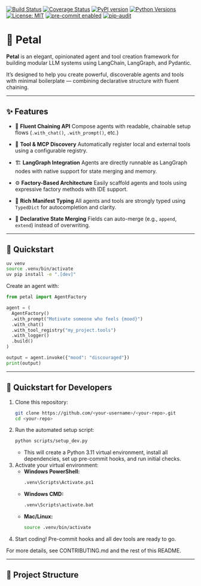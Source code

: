 [![Build Status](https://github.com/<your-username>/<your-repo>/actions/workflows/ci.yml/badge.svg)](https://github.com/<your-username>/<your-repo>/actions)
[![Coverage Status](https://coveralls.io/repos/github/<your-username>/<your-repo>/badge.svg?branch=main)](https://coveralls.io/github/<your-username>/<your-repo>?branch=main)
[![PyPI version](https://badge.fury.io/py/petal.svg)](https://badge.fury.io/py/petal)
[![Python Versions](https://img.shields.io/pypi/pyversions/petal.svg)](https://pypi.org/project/petal/)
[![License: MIT](https://img.shields.io/badge/License-MIT-yellow.svg)](https://opensource.org/licenses/MIT)
[![pre-commit enabled](https://img.shields.io/badge/pre--commit-enabled-brightgreen?logo=pre-commit)](https://pre-commit.com/)
[![pip-audit](https://img.shields.io/badge/pip--audit-passing-brightgreen)](https://github.com/pypa/pip-audit)

# 🌸 Petal

**Petal** is an elegant, opinionated agent and tool creation framework for building modular LLM systems using LangChain, LangGraph, and Pydantic.

It’s designed to help you create powerful, discoverable agents and tools with minimal boilerplate — combining declarative structure with fluent chaining.

---

## ✨ Features

- 🔗 **Fluent Chaining API**
  Compose agents with readable, chainable setup flows (`.with_chat()`, `.with_prompt()`, etc.)

- 🧠 **Tool & MCP Discovery**
  Automatically register local and external tools using a configurable registry.

- 🏗️ **LangGraph Integration**
  Agents are directly runnable as LangGraph nodes with native support for state merging and memory.

- ⚙️ **Factory-Based Architecture**
  Easily scaffold agents and tools using expressive factory methods with IDE support.

- 📄 **Rich Manifest Typing**
  All agents and tools are strongly typed using `TypedDict` for autocompletion and clarity.

- 🔁 **Declarative State Merging**
  Fields can auto-merge (e.g., `append`, `extend`) instead of overwriting.

---

## 🚀 Quickstart

```bash
uv venv
source .venv/bin/activate
uv pip install -e ".[dev]"
```

Create an agent with:

```python
from petal import AgentFactory

agent = (
  AgentFactory()
  .with_prompt("Motivate someone who feels {mood}")
  .with_chat()
  .with_tool_registry("my_project.tools")
  .with_logger()
  .build()
)

output = agent.invoke({"mood": "discouraged"})
print(output)
```

---

## 🚀 Quickstart for Developers

1. Clone this repository:
   ```sh
   git clone https://github.com/<your-username>/<your-repo>.git
   cd <your-repo>
   ```
2. Run the automated setup script:
   ```sh
   python scripts/setup_dev.py
   ```
   - This will create a Python 3.11 virtual environment, install all dependencies, set up pre-commit hooks, and run initial checks.
3. Activate your virtual environment:
   - **Windows PowerShell:**
     ```sh
     .venv\Scripts\Activate.ps1
     ```
   - **Windows CMD:**
     ```sh
     .venv\Scripts\activate.bat
     ```
   - **Mac/Linux:**
     ```sh
     source .venv/bin/activate
     ```
4. Start coding! Pre-commit hooks and all dev tools are ready to go.

For more details, see CONTRIBUTING.md and the rest of this README.

---

## 🧰 Project Structure

```
